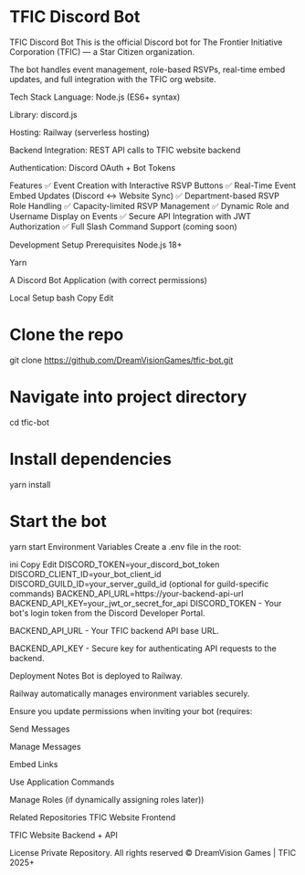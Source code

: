 ﻿# TFIC Discord Bot
TFIC Discord Bot
This is the official Discord bot for The Frontier Initiative Corporation (TFIC) — a Star Citizen organization.

The bot handles event management, role-based RSVPs, real-time embed updates, and full integration with the TFIC org website.

Tech Stack
Language: Node.js (ES6+ syntax)

Library: discord.js

Hosting: Railway (serverless hosting)

Backend Integration: REST API calls to TFIC website backend

Authentication: Discord OAuth + Bot Tokens

Features
✅ Event Creation with Interactive RSVP Buttons
✅ Real-Time Event Embed Updates (Discord ↔ Website Sync)
✅ Department-based RSVP Role Handling
✅ Capacity-limited RSVP Management
✅ Dynamic Role and Username Display on Events
✅ Secure API Integration with JWT Authorization
✅ Full Slash Command Support (coming soon)

Development Setup
Prerequisites
Node.js 18+

Yarn

A Discord Bot Application (with correct permissions)

Local Setup
bash
Copy
Edit
# Clone the repo
git clone https://github.com/DreamVisionGames/tfic-bot.git

# Navigate into project directory
cd tfic-bot

# Install dependencies
yarn install

# Start the bot
yarn start
Environment Variables
Create a .env file in the root:

ini
Copy
Edit
DISCORD_TOKEN=your_discord_bot_token
DISCORD_CLIENT_ID=your_bot_client_id
DISCORD_GUILD_ID=your_server_guild_id (optional for guild-specific commands)
BACKEND_API_URL=https://your-backend-api-url
BACKEND_API_KEY=your_jwt_or_secret_for_api
DISCORD_TOKEN - Your bot's login token from the Discord Developer Portal.

BACKEND_API_URL - Your TFIC backend API base URL.

BACKEND_API_KEY - Secure key for authenticating API requests to the backend.

Deployment Notes
Bot is deployed to Railway.

Railway automatically manages environment variables securely.

Ensure you update permissions when inviting your bot (requires:

Send Messages

Manage Messages

Embed Links

Use Application Commands

Manage Roles (if dynamically assigning roles later))

Related Repositories
TFIC Website Frontend

TFIC Website Backend + API

License
Private Repository.
All rights reserved © DreamVision Games | TFIC 2025+
